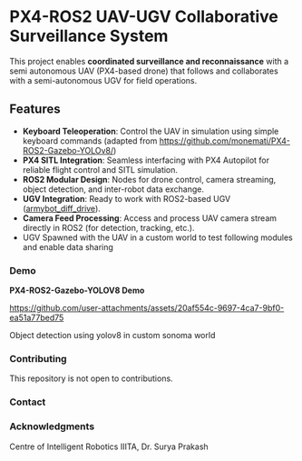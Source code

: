 # PX4-ROS2 UAV-UGV Collaborative Surveillance System

This project enables **coordinated surveillance and reconnaissance** with a semi autonomous UAV (PX4-based drone) that follows and collaborates with a semi-autonomous UGV for field operations.

## Features

- **Keyboard Teleoperation**: Control the UAV in simulation using simple keyboard commands (adapted from https://github.com/monemati/PX4-ROS2-Gazebo-YOLOv8/)
- **PX4 SITL Integration**: Seamless interfacing with PX4 Autopilot for reliable flight control and SITL simulation.
- **ROS2 Modular Design**: Nodes for drone control, camera streaming, object detection, and inter-robot data exchange.
- **UGV Integration**: Ready to work with ROS2-based UGV ([armybot_diff_drive](https://github.com/ShauryaJain03/armybot_diff_drive)).
- **Camera Feed Processing**: Access and process UAV camera stream directly in ROS2 (for detection, tracking, etc.).
- UGV Spawned with the UAV in a custom world to test following modules and enable data sharing

### Demo

**PX4-ROS2-Gazebo-YOLOV8 Demo**

https://github.com/user-attachments/assets/20af554c-9697-4ca7-9bf0-ea51a77bed75

Object detection using yolov8 in custom sonoma world

<!-- Contributing -->
### Contributing

This repository is not open to contributions.

### Contact


<!-- ACKNOWLEDGMENTS -->
### Acknowledgments





Centre of Intelligent Robotics IIITA, Dr. Surya Prakash

